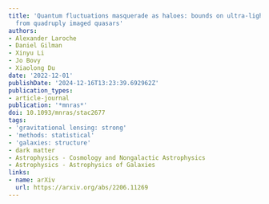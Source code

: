 ```yaml
---
title: 'Quantum fluctuations masquerade as haloes: bounds on ultra-light dark matter
  from quadruply imaged quasars'
authors:
- Alexander Laroche
- Daniel Gilman
- Xinyu Li
- Jo Bovy
- Xiaolong Du
date: '2022-12-01'
publishDate: '2024-12-16T13:23:39.692962Z'
publication_types:
- article-journal
publication: '*mnras*'
doi: 10.1093/mnras/stac2677
tags:
- 'gravitational lensing: strong'
- 'methods: statistical'
- 'galaxies: structure'
- dark matter
- Astrophysics - Cosmology and Nongalactic Astrophysics
- Astrophysics - Astrophysics of Galaxies
links:
- name: arXiv
  url: https://arxiv.org/abs/2206.11269
---
```


